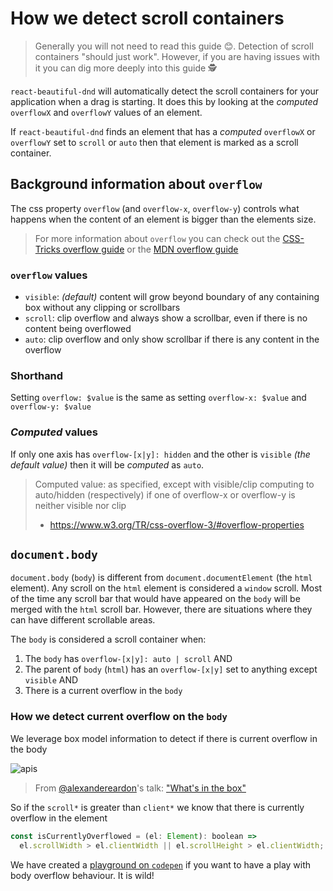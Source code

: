 # How we detect scroll containers

> Generally you will not need to read this guide 😊. Detection of scroll containers "should just work". However, if you are having issues with it you can dig more deeply into this guide 🕵️‍

`react-beautiful-dnd` will automatically detect the scroll containers for your application when a drag is starting. It does this by looking at the _computed_ `overflowX` and `overflowY` values of an element.

If `react-beautiful-dnd` finds an element that has a _computed_ `overflowX` or `overflowY` set to `scroll` or `auto` then that element is marked as a scroll container.

## Background information about `overflow`

The css property `overflow` (and `overflow-x`, `overflow-y`) controls what happens when the content of an element is bigger than the elements size.

> For more information about `overflow` you can check out the [CSS-Tricks overflow guide](https://css-tricks.com/almanac/properties/o/overflow/) or the [MDN overflow guide](https://developer.mozilla.org/en-US/docs/Web/CSS/overflow)

### `overflow` values

- `visible`: _(default)_ content will grow beyond boundary of any containing box without any clipping or scrollbars
- `scroll`: clip overflow and always show a scrollbar, even if there is no content being overflowed
- `auto`: clip overflow and only show scrollbar if there is any content in the overflow

### Shorthand

Setting `overflow: $value` is the same as setting `overflow-x: $value` and `overflow-y: $value`

### _Computed_ values

If only one axis has `overflow-[x|y]: hidden` and the other is `visible` _(the default value)_ then it will be _computed_ as `auto`.

> Computed value: as specified, except with visible/clip computing to auto/hidden (respectively) if one of overflow-x or overflow-y is neither visible nor clip
>
> - https://www.w3.org/TR/css-overflow-3/#overflow-properties

## `document.body`

`document.body` (`body`) is different from `document.documentElement` (the `html` element). Any scroll on the `html` element is considered a `window` scroll. Most of the time any scroll bar that would have appeared on the `body` will be merged with the `html` scroll bar. However, there are situations where they can have different scrollable areas.

The `body` is considered a scroll container when:

1. The `body` has `overflow-[x|y]: auto | scroll` AND
2. The parent of `body` (`html`) has an `overflow-[x|y]` set to anything except `visible` AND
3. There is a current overflow in the `body`

### How we detect current overflow on the `body`

We leverage box model information to detect if there is current overflow in the body

![apis](https://user-images.githubusercontent.com/2182637/48534396-18c89000-e8fc-11e8-9ab6-90372bfa5be5.jpeg)

> From [@alexandereardon](https://twitter.com/alexandereardon)'s talk: ["What's in the box"](https://twitter.com/alexandereardon/status/1058210532824616960)

So if the `scroll*` is greater than `client*` we know that there is currently overflow in the element

```js
const isCurrentlyOverflowed = (el: Element): boolean =>
  el.scrollWidth > el.clientWidth || el.scrollHeight > el.clientWidth;
```

We have created a [playground on `codepen`](https://codepen.io/alexreardon/pen/ZmyLgX?editors=1111) if you want to have a play with body overflow behaviour. It is wild!
